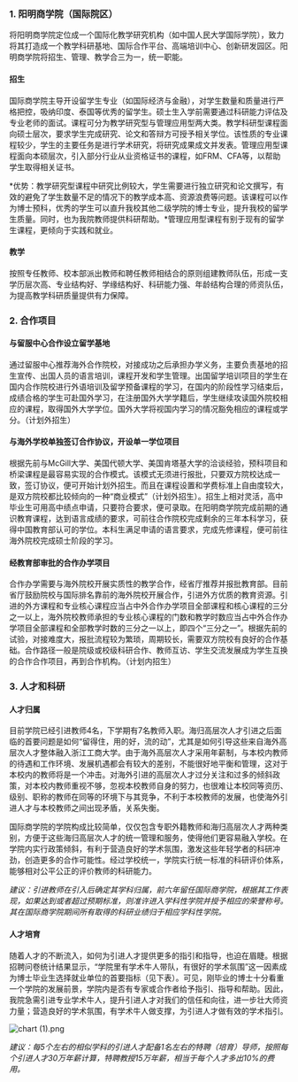 ### 1. 阳明商学院（国际院区）

将阳明商学院定位成一个国际化教学研究机构（如中国人民大学国际学院），致力将其打造成一个教学科研基地、国际合作平台、高端培训中心、创新研发园区。阳明商学院将招生、管理、教学合三为一，统一职能。

#### 招生

国际商学院主导开设留学生专业（如国际经济与金融），对学生数量和质量进行严格把控，吸纳印度、泰国等优秀的留学生。硕士生入学前需要通过科研能力评估及专业老师的面试。课程可分为教学研究型与管理应用型两大类。教学科研型课程面向硕士层次，要求学生完成研究、论文和答辩方可授予相关学位。该性质的专业课程较少，学生的主要任务是进行学术研究，将研究成果成文并发表。管理应用型课程面向本硕层次，引入部分行业从业资格证书的课程，如FRM、CFA等，以帮助学生取得相关证书。

*优势：教学研究型课程中研究比例较大，学生需要进行独立研究和论文撰写，有效的避免了学生数量不足的情况下的教学成本高、资源浪费等问题。该课程可以作为博士预科，优秀的学生可以直升我校其他二级学院的博士专业，提升我校的留学生质量。同时，也为我院教师提供科研帮助。*管理应用型课程有别于现有的留学生课程，更倾向于实践和就业。

#### 教学

按照专任教师、校本部派出教师和聘任教师相结合的原则组建教师队伍，形成一支学历层次高、专业结构好、学缘结构好、科研能力强、年龄结构合理的师资队伍，为提高教学科研质量提供有力保障。



### 2. 合作项目

#### 与留服中心合作设立留学基地

通过留服中心推荐海外合作院校，对接成功之后承担办学义务，主要负责基地的招生宣传、出国人员的语言培训，课程开发和学生管理。出国留学培训项目的学生在国内合作院校进行外语培训及留学预备课程的学习，在国内的阶段性学习结束后，成绩合格的学生可赴国外学习，在注册国外大学学籍后，学生继续攻读国外院校相应的课程，取得国外大学学位。国外大学将视国内学习的情况豁免相应的课程或学分。（计划外招生）

#### 与海外学校单独签订合作协议，开设单一学位项目

根据先前与McGill大学、美国代顿大学、美国肯塔基大学的洽谈经验，预科项目和桥梁课程是最容易实现的合作模式。该模式无须进行报批，只要双方院校达成一致，签订协议，便可开始计划外招生。而且在课程设置和学费标准上自由度较大，是双方院校都比较倾向的一种“商业模式”（计划外招生）。招生上相对灵活，高中毕业生可用高中绩点申请，只要符合要求，便可录取。在阳明商学院完成前期的通识教育课程，达到语言成绩的要求，可前往合作院校完成剩余的三年本科学习，获得中国教育部认可的学位。本科生满足申请的语言要求，完成先修课程，便可前往海外院校完成硕士阶段的学习。

#### 经教育部审批的合作办学项目

合作办学需要与海外院校开展实质性的教学合作，经省厅推荐并报批教育部。目前省厅鼓励院校与国际排名靠前的海外院校开展合作，引进外方优质的教育资源。引进的外方课程和专业核心课程应当占中外合作办学项目全部课程和核心课程的三分之一以上，海外院校教师承担的专业核心课程的门数和教学时数应当占中外合作办学项目全部课程和全部教学时数的三分之一以上，即四个“三分之一”。根据先前的试验，对接难度大，报批流程较为繁琐，周期较长，需要双方院校有良好的合作基础。合作路径一般是院级或校级科研合作、教师互访、学生交流发展成为学生互换的合作合作项目，再到合作机构。（计划内招生）



### 3. 人才和科研

#### 人才归属

目前学院已经引进教师4名，下学期有7名教师入职。海归高层次人才引进之后面临的首要问题是如何“留得住，用的好，流的动”，尤其是如何引导这些来自海外高层次人才整体融入浙江工商大学。由于海外高层次人才采用年薪制，与本校内教师的待遇和工作环境、发展机遇都会有较大的差别，不能很好地平衡和管理，这对于本校内的教师将是一个冲击。对海外引进的高层次人才过分关注和过多的倾斜政策，对本校内教师重视不够，忽视本校教师自身的努力，也很难让本校同等资历、级别、职称的教师在同等的环境下与其竞争，不利于本校教师的发展，也使海外引进人才与本校教师之间出现矛盾，关系失衡。

国际商学院的学院构成比较简单，仅仅包含专职外籍教师和海归高层次人才两种类别，方便于这些海归高层次人才的统一管理和服务，使得他们更容易融入学校。在学院内实行政策倾斜，有利于营造良好的学术氛围，激发这些年轻学者的科研冲劲，创造更多的合作可能性。经过学校统一，学院实行统一标准的科研评价体系，能够相对公平公正的评价教师的科研能力。

*建议：引进教师在引入后确定其学科归属，前六年留任国际商学院，根据其工作表现，如果达到或者超过预期标准，则准许进入学科性学院并授予相应的荣誉称号。其在国际商学院期间所有取得的科研业绩归于相应学科性学院。*

#### 人才培育

随着人才的不断流入，如何为引进人才提供更多的指引和指导，也迫在眉睫。根据招聘问卷统计结果显示，“学院里有学术牛人带队，有很好的学术氛围”这一因素成为博士毕业生选择就业单位的首要指标（见下表）。可见，刚毕业的博士十分看重一个学院的发展前景，学院内是否有专家或合作者给予指引、指导和帮助。因此，我院急需引进专业学术牛人，提升引进人才对我们的信任和向往，进一步壮大师资力量；营造良好的学术氛围，有学术牛人做支撑，为引进人才做有效的学术指引。

![chart (1).png](file:///C:\Users\ZJGS-023\AppData\Local\Temp\msohtmlclip1\01\clip_image002.gif)

*建议：每5个左右的相似学科的引进人才配备1名左右的特聘（培育）导师，按照每个引进人才30万年薪计算，特聘教授15万年薪，相当于每个人才多出10%的费用。*

